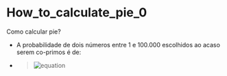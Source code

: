 # How_to_calculate_pie_0
Como calcular pie? 

- A probabilidade de dois números entre 1 e 100.000 escolhidos ao acaso serem co-primos é de:
- >![equation](https://latex.codecogs.com/gif.latex?p&space;=&space;\frac{6}{\pi^{2}})

